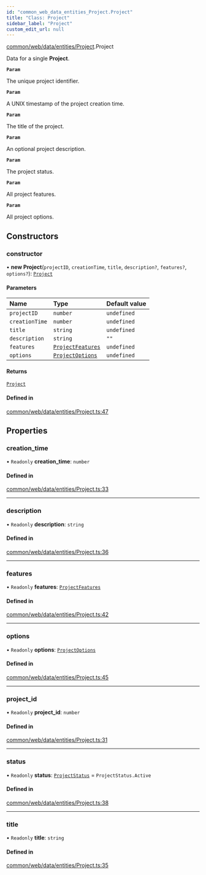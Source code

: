```yaml
---
id: "common_web_data_entities_Project.Project"
title: "Class: Project"
sidebar_label: "Project"
custom_edit_url: null
---
```


[common/web/data/entities/Project](../modules/common_web_data_entities_Project.md).Project

Data for a single **Project**.

**`Param`**

The unique project identifier.

**`Param`**

A UNIX timestamp of the project creation time.

**`Param`**

The title of the project.

**`Param`**

An optional project description.

**`Param`**

The project status.

**`Param`**

All project features.

**`Param`**

All project options.

## Constructors

### constructor

• **new Project**(`projectID`, `creationTime`, `title`, `description?`, `features?`, `options?`): [`Project`](common_web_data_entities_Project.Project.md)

#### Parameters

| Name | Type | Default value |
| :------ | :------ | :------ |
| `projectID` | `number` | `undefined` |
| `creationTime` | `number` | `undefined` |
| `title` | `string` | `undefined` |
| `description` | `string` | `""` |
| `features` | [`ProjectFeatures`](common_web_data_entities_features_ProjectFeatures.ProjectFeatures.md) | `undefined` |
| `options` | [`ProjectOptions`](common_web_data_entities_ProjectOptions.ProjectOptions.md) | `undefined` |

#### Returns

[`Project`](common_web_data_entities_Project.Project.md)

#### Defined in

[common/web/data/entities/Project.ts:47](https://github.com/Soroush9978/rds-ng/blob/165bdc6/src/common/web/data/entities/Project.ts#L47)

## Properties

### creation\_time

• `Readonly` **creation\_time**: `number`

#### Defined in

[common/web/data/entities/Project.ts:33](https://github.com/Soroush9978/rds-ng/blob/165bdc6/src/common/web/data/entities/Project.ts#L33)

___

### description

• `Readonly` **description**: `string`

#### Defined in

[common/web/data/entities/Project.ts:36](https://github.com/Soroush9978/rds-ng/blob/165bdc6/src/common/web/data/entities/Project.ts#L36)

___

### features

• `Readonly` **features**: [`ProjectFeatures`](common_web_data_entities_features_ProjectFeatures.ProjectFeatures.md)

#### Defined in

[common/web/data/entities/Project.ts:42](https://github.com/Soroush9978/rds-ng/blob/165bdc6/src/common/web/data/entities/Project.ts#L42)

___

### options

• `Readonly` **options**: [`ProjectOptions`](common_web_data_entities_ProjectOptions.ProjectOptions.md)

#### Defined in

[common/web/data/entities/Project.ts:45](https://github.com/Soroush9978/rds-ng/blob/165bdc6/src/common/web/data/entities/Project.ts#L45)

___

### project\_id

• `Readonly` **project\_id**: `number`

#### Defined in

[common/web/data/entities/Project.ts:31](https://github.com/Soroush9978/rds-ng/blob/165bdc6/src/common/web/data/entities/Project.ts#L31)

___

### status

• `Readonly` **status**: [`ProjectStatus`](../enums/common_web_data_entities_Project.ProjectStatus.md) = `ProjectStatus.Active`

#### Defined in

[common/web/data/entities/Project.ts:38](https://github.com/Soroush9978/rds-ng/blob/165bdc6/src/common/web/data/entities/Project.ts#L38)

___

### title

• `Readonly` **title**: `string`

#### Defined in

[common/web/data/entities/Project.ts:35](https://github.com/Soroush9978/rds-ng/blob/165bdc6/src/common/web/data/entities/Project.ts#L35)
